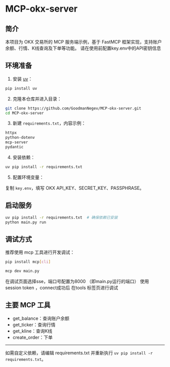 # MCP-okx-server

## 简介
本项目为 OKX 交易所的 MCP 服务端示例，基于 FastMCP 框架实现，支持账户余额、行情、K线查询及下单等功能。
请在使用前配置key.env中的API密钥信息

## 环境准备
1. 安装 [uv](https://github.com/astral-sh/uv)：

```bash
pip install uv
```

2. 克隆本仓库并进入目录：

```bash
git clone https://github.com/GoodmanNegev/MCP-okx-server.git
cd MCP-okx-server
```

3. 新建 `requirements.txt`，内容示例：

```txt
httpx
python-dotenv
mcp-server
pydantic
```

4. 安装依赖：

```bash
uv pip install -r requirements.txt
```

5. 配置环境变量：

复制 `key.env`，填写 OKX API_KEY、SECRET_KEY、PASSPHRASE。

## 启动服务

```bash
uv pip install -r requirements.txt  # 确保依赖已安装
python main.py run
```

## 调试方式

推荐使用 mcp 工具进行开发调试：

```bash
pip install mcp[cli]
```

```bash
mcp dev main.py
```

在调试页面选择sse，端口号配置为8000  （即main.py运行的端口）
使用session token ，connect成功后
在tools 标签页进行调试


## 主要 MCP 工具
- get_balance：查询账户余额
- get_ticker：查询行情
- get_kline：查询K线
- create_order：下单

---
如需自定义依赖，请编辑 requirements.txt 并重新执行 `uv pip install -r requirements.txt`。